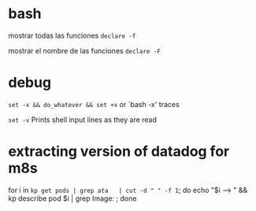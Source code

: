 # bash

mostrar todas las funciones
`declare -f`  

mostrar el nombre de las funciones
`declare -F`

# debug

`set -x && do_whatever && set +x` or `bash -x'  traces

`set -v` Prints shell input lines as they are read  

# extracting version of datadog for m8s

  for i in `kp get pods | grep ata   | cut -d " " -f 1`; do echo "$i --> " && kp describe pod $i | grep Image:  ; done
